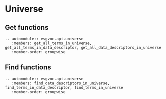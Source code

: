 # Universe

## Get functions
```{eval-rst}
.. automodule:: esgvoc.api.universe
   :members: get_all_terms_in_universe, get_all_terms_in_data_descriptor, get_all_data_descriptors_in_universe
   :member-order: groupwise
```

## Find functions

```{eval-rst}
.. automodule:: esgvoc.api.universe
   :members: find_data_descriptors_in_universe, find_terms_in_data_descriptor, find_terms_in_universe
   :member-order: groupwise
```

